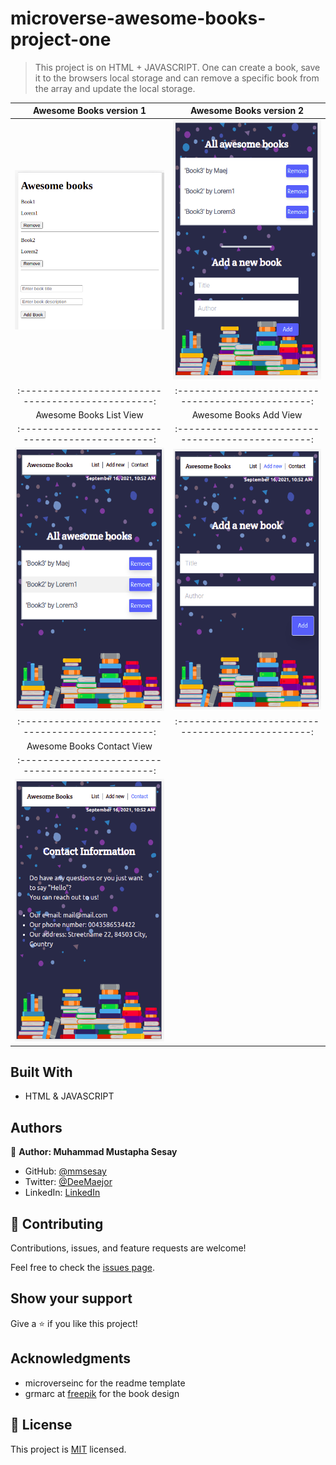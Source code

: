 # microverse-awesome-books-project-one

> This project is on HTML + JAVASCRIPT. One can create a book, save it to the browsers local storage and can remove a specific book from the array and update the local storage.

Awesome Books version 1                           | Awesome Books version 2                          |
:------------------------------------------------:|:------------------------------------------------:|
![](./images/awesome-books-v1.png)                |![](./images/awesome-books-v2.png)                |
:------------------------------------------------:|:------------------------------------------------:|
Awesome Books List View                           | Awesome Books Add View                           |
:------------------------------------------------:|:------------------------------------------------:|
![](./images/awesome-books-n1.png)                |![](./images/awesome-books-n2.png)                |
:------------------------------------------------:|:------------------------------------------------:|
Awesome Books Contact View                        |
:------------------------------------------------:|
![](./images/awesome-books-n3.png)                |

## Built With

- HTML & JAVASCRIPT

## Authors

👤 **Author: Muhammad Mustapha Sesay**

- GitHub: [@mmsesay](https://github.com/mmsesay)
- Twitter: [@DeeMaejor](https://twitter.com/DeeMaejor)
- LinkedIn: [LinkedIn](https://linkedin.com/in/muhammad-m-sesay)

## 🤝 Contributing

Contributions, issues, and feature requests are welcome!

Feel free to check the [issues page](../../issues/).

## Show your support

Give a ⭐️ if you like this project!

## Acknowledgments
- microverseinc for the readme template
- grmarc at [freepik](http://www.freepik.com) for the book design
## 📝 License

This project is [MIT](./MIT.md) licensed.
